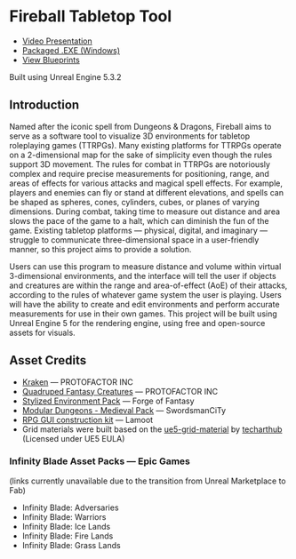 <h1>Fireball Tabletop Tool</h1>
<ul>
  <li><a href="https://youtu.be/CGq9oYDoaws" target="_blank">Video Presentation</a></li>
  <li><a href="https://drive.google.com/file/d/1200fTwGLExSKlilaH8nEl_ibAkhtDUlQ/view?usp=drive_link" target="_blank">Packaged .EXE (Windows)</a></li>
  <li><a href="https://blueprintue.com/profile/danielbwu/">View Blueprints</a></li>
</ul>
<p>Built using Unreal Engine 5.3.2</p>

<h2>Introduction</h2>
<p>Named after the iconic spell from Dungeons & Dragons, Fireball aims to serve as a software tool to visualize 3D environments for tabletop roleplaying games (TTRPGs). Many existing platforms for TTRPGs operate on a 2-dimensional map for the sake of simplicity even though the rules support 3D movement. The rules for combat in TTRPGs are notoriously complex and require precise measurements for positioning, range, and areas of effects for various attacks and magical spell effects. For example, players and enemies can fly or stand at different elevations, and spells can be shaped as spheres, cones, cylinders, cubes, or planes of varying dimensions. During combat, taking time to measure out distance and area slows the pace of the game to a halt, which can diminish the fun of the game. Existing tabletop platforms — physical, digital, and imaginary — struggle to communicate three-dimensional space in a user-friendly manner, so this project aims to provide a solution. </p>
<p>Users can use this program to measure distance and volume within virtual 3-dimensional environments, and the interface will tell the user if objects and creatures are within the range and area-of-effect (AoE) of their attacks, according to the rules of whatever game system the user is playing. Users will have the ability to create and edit environments and perform accurate measurements for use in their own games. This project will be built using Unreal Engine 5 for the rendering engine, using free and open-source assets for visuals.
</p>

<h2>Asset Credits</h2>
<ul>
  <li><a href="https://fab.com/s/0cf18c15a659" target="_blank">Kraken</a> — PROTOFACTOR INC</li>
  <li><a href="https://fab.com/s/63a078bb2dd7" target="_blank">Quadruped Fantasy Creatures</a> — PROTOFACTOR INC</li>
  <li><a href="https://fab.com/s/e6871dd1b62c" target="_blank">Stylized Environment Pack</a> — Forge of Fantasy</li>
  <li><a href="https://fab.com/s/39d71e8de29d" target="_blank">Modular Dungeons - Medieval Pack</a> — SwordsmanCiTy</li>
  <li><a href="https://opengameart.org/content/rpg-gui-construction-kit-v10" target="_blank">RPG GUI construction kit</a> — Lamoot</li>
  <li>Grid materials were built based on the <a href="https://github.com/techarthub/ue5-grid-material" target="_blank">ue5-grid-material</a> by <a href="https://techarthub.com/making-a-procedural-grid-material-in-unreal-engine/" target="_blank">techarthub</a> (Licensed under UE5 EULA)</li>
  
</ul>
<h3>Infinity Blade Asset Packs — Epic Games</h3>
<a>(links currently unavailable due to the transition from Unreal Marketplace to Fab)</a>
<ul>
  <li>Infinity Blade: Adversaries</li>
  <li>Infinity Blade: Warriors</li>
  <li>Infinity Blade: Ice Lands</li>
  <li>Infinity Blade: Fire Lands</li>
  <li>Infinity Blade: Grass Lands</li>
</ul>

